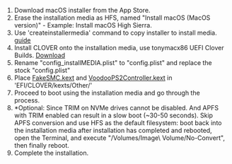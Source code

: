 1. Download macOS installer from the App Store.  
2. Erase the installation media as HFS, named "Install macOS (MacOS version)" - Example: Install macOS High Sierra.  
3. Use 'createinstallermedia' command to copy installer to install media. [guide](https://support.apple.com/en-us/ht201372)  
4. Install CLOVER onto the installation media, use tonymacx86 UEFI Clover Builds. [Download](https://www.tonymacx86.com/resources/categories/clover-builds.12/)  
5. Rename "config_installMEDIA.plist" to "config.plist" and replace the stock "config.plist"
6. Place [FakeSMC.kext](https://bitbucket.org/RehabMan/os-x-fakesmc-kozlek/downloads/) and [VoodooPS2Controller.kext](https://bitbucket.org/RehabMan/os-x-voodoo-ps2-controller/downloads/) in 'EFI/CLOVER/kexts/Other/'
7. Proceed to boot using the installation media and go through the process.  
8. *Optional: Since TRIM on NVMe drives cannot be disabled. And APFS with TRIM enabled  can result in a slow boot (~30-50 seconds). Skip APFS conversion and use HFS as the default filesystem: boot back into the installation media after installation has completed and rebooted, open the Terminal, and execute "/Volumes/Image\ Volume/No-Convert", then finally reboot.  
9. Complete the installation.  

